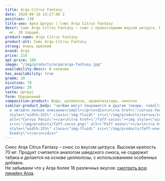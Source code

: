 ```yaml
---
title: Arqa Citrus Fantasy
date: 2020-09-10 13:27:00 Z
position: 138
title-seo: Арка Цитрус | Снюс Arqa Citrus Fantasy
descr: Снюс Arqa Citrus Fantasy – снюс с превосходным вкусом цитруса. Крепость 70
  мг. 20 порций.
product-name: Arqa Citrus Fantasy
product-alt: Снюс Arqa Citrus Fantasy
strong: Очень крепкий
brand: Arqa
price: 210
opt-price: 189
image: "/img/products/arqa/arqa-fantasy.jpg"
availability-descr: В наличии
has_availability: true
gramm: 20
nicotine: 70
portions: 20
taste: Цитрус
form: Порционный
composition-product: Вода, целлюлоза, ароматизаторы, никотин
similar-product_body: "<p>Вам могут понравится и другие товары. <small>Жмите на картинки
  и читайте полное описание</small></p>\n<div>\n\t<a href=\"/corvus-fenix-barberry\"><img
  style=\"width:32%\" class=\"img-fluid\" src=\"/img/products/corvus/corvus-fenix.png\"
  alt=\"Corvus Fenix\"></a>\n\t<a href=\"/faff-cocos\"><img style=\"width:32%\" class=\"img-fluid\"
  src=\"/img/products/faff-cocos.png\" alt=\"Faff кокос\"></a>\n\t<a href=\"/faff-snus-energy\"><img
  style=\"width:32%\" class=\"img-fluid\" src=\"/img/products/faff-energy.png\" alt=\"Faff
  Enedry\"></a>\n</div>"
---
```


Снюс Arqa Citrus Fantasy – снюс со вкусом цитруса. Высокая крепость 70 мг. Продукт считается аналогом шведского снюса, не содержит табака и делается на основе целлюлозы, с использованием особенных добавок.<br>
Не забываем что у Arqa более 18 различных вкусов: [смотреть всю линейку Arqa](/arqa).